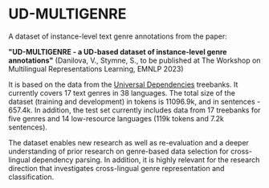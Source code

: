 # UD-MULTIGENRE
A dataset of instance-level text genre annotations from the paper:

**"UD-MULTIGENRE - a UD-based dataset of instance-level genre annotations"** (Danilova, V., Stymne, S., to be published at The Workshop on Multilingual Representations Learning, EMNLP 2023)



It is based on the data from the [Universal Dependencies](https://universaldependencies.org/) treebanks. It currently covers 17 text genres in 38 languages. The total size of the dataset (training and development) in tokens is 11096.9k, and in sentences - 657.4k. In addition, the test set currently includes data from 17 treebanks for five genres and 14 low-resource languages (119k tokens and 7.2k sentences).

The dataset enables new research as well as re-evaluation and a deeper understanding of prior research on genre-based data selection for cross-lingual dependency parsing. In addition, it is highly relevant for the research direction that investigates cross-lingual genre representation and classification.
